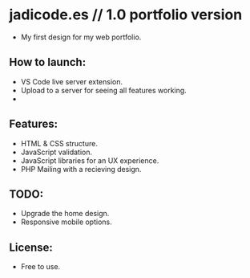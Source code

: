 # jadicode.es // 1.0 portfolio version
- My first design for my web portfolio.

## How to launch:
- VS Code live server extension.
- Upload to a server for seeing all features working.
-
## Features:
- HTML & CSS structure.
- JavaScript validation.
- JavaScript libraries for an UX experience.
- PHP Mailing with a recieving design.

## TODO:
- Upgrade the home design.
- Responsive mobile options.

## License:
- Free to use.
